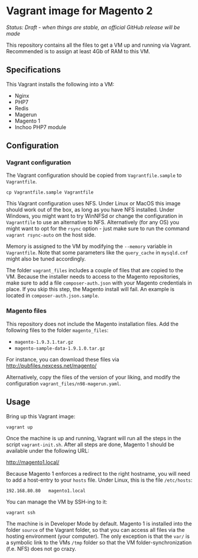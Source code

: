 # Vagrant image for Magento 2
*Status: Draft - when things are stable, an official GitHub release will be made*

This repository contains all the files to get a VM up and running via Vagrant. Recommended is to assign at least 4Gb of RAM to this VM.

## Specifications
This Vagrant installs the following into a VM:
- Nginx
- PHP7
- Redis
- Magerun
- Magento 1
- Inchoo PHP7 module

## Configuration

### Vagrant configuration
The Vagrant configuration should be copied from `Vagrantfile.sample` to `Vagrantfile`.

    cp Vagrantfile.sample Vagrantfile

This Vagrant configuration uses NFS. Under Linux or MacOS this image should work out of the box, as long
as you have NFS installed. Under Windows, you might want to try WinNFSd or change the configuration in 
`Vagrantfile` to use an alternative to NFS. Alternatively (for any OS) you might want to opt for the `rsync` option -
just make sure to run the command `vagrant rsync-auto` on the host side.

Memory is assigned to the VM by modifying the `--memory` variable in `Vagrantfile`. Note that some
parameters like the `query_cache` in `mysqld.cnf` might also be tuned accordingly.

The folder `vagrant_files` includes a couple of files that are copied to the VM. Because the installer needs
to access to the Magento repositories, make sure to add a file `composer-auth.json` with your Magento
credentials in place. If you skip this step, the Magento install will fail. An example is located in
`composer-auth.json.sample`.

### Magento files
This repository does not include the Magento installation files. Add the following files to the folder `magento_files`:
- `magento-1.9.3.1.tar.gz`
- `magento-sample-data-1.9.1.0.tar.gz`

For instance, you can download these files via http://pubfiles.nexcess.net/magento/

Alternatively, copy the files of the version of your liking, and modify the configuration `vagrant_files/n98-magerun.yaml`.

## Usage
Bring up this Vagrant image:

    vagrant up

Once the machine is up and running, Vagrant will run all the steps in the script `vagrant-init.sh`. After
all steps are done, Magento 1 should be available under the following URL:

http://magento1.local/

Because Magento 1 enforces a redirect to the right hostname, you will need to add a host-entry to your `hosts`
file. Under Linux, this is the file `/etc/hosts`:

    192.168.80.80   magento1.local

You can manage the VM by SSH-ing to it:

    vagrant ssh

The machine is in Developer Mode by default. Magento 1 is installed into the folder `source` of the
Vagrant folder, so that you can access all files via the hosting environment (your computer). The only exception is that the `var/`
is a symbolic link to the VMs `/tmp` folder so that the VM folder-synchronization (f.e. NFS) does not go crazy.

